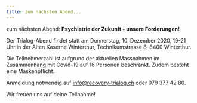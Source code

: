```yaml
---
title: zum nächsten Abend...
---
```

zum nächsten Abend: **Psychiatrie der Zukunft - unsere Forderungen!**

Der Trialog-Abend findet statt am Donnerstag, 10. Dezember 2020, 19-21 Uhr in der Alten Kaserne Winterthur, Technikumstrasse 8, 8400 Winterthur.

Die Teilnehmerzahl ist aufgrund der aktuellen Massnahmen im Zusammenhang mit Covid-19 auf 16 Personen beschränkt. Zudem besteht eine Maskenpflicht. 

Anmeldung notwendig auf info@recovery-trialog.ch oder 079 377 42 80.

Wir freuen uns auf deine Teilnahme!